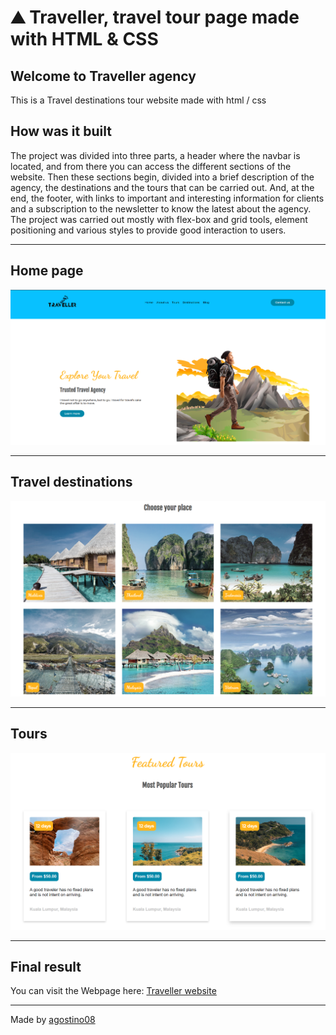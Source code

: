 # :mountain: Traveller, travel tour page made with HTML & CSS

 ## Welcome to Traveller agency
 
This is a Travel destinations tour website made with html / css 

## How was it built 

The project was divided into three parts, a header where the navbar is located, and from there you can access the different sections of the website. Then these sections begin, divided into a brief description of the agency, the destinations and the tours that can be carried out. And, at the end, the footer, with links to important and interesting information for clients and a subscription to the newsletter to know the latest about the agency.
The project was carried out mostly with flex-box and grid tools, element positioning and various styles to provide good interaction to users.

-----
## Home page

![Home](./img/main%20page.png)

-----
## Travel destinations

![Home](./img/choose%20place.png)

-----

## Tours

![Home](./img/tours.png)


-----
## Final result

You can visit the Webpage here: [Traveller website](https://agostino08.github.io/Travel-Page/)

-----

Made by [agostino08](https://github.com/agostino08)
